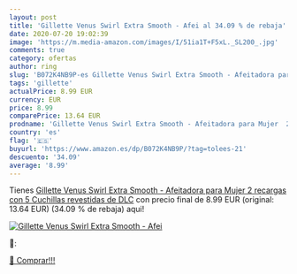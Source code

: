 ```yaml
---
layout: post
title: 'Gillette Venus Swirl Extra Smooth - Afei al 34.09 % de rebaja'
date: 2020-07-20 19:02:39
image: 'https://m.media-amazon.com/images/I/51ia1T+F5xL._SL200_.jpg'
comments: true
category: ofertas
author: ring
slug: 'B072K4NB9P-es Gillette Venus Swirl Extra Smooth - Afeitadora para Mujer...'
tags: 'gillette'
actualPrice: 8.99 EUR
currency: EUR
price: 8.99
comparePrice: 13.64 EUR
prodname: 'Gillette Venus Swirl Extra Smooth - Afeitadora para Mujer  2 recargas  con 5 Cuchillas revestidas de DLC'
country: 'es'
flag: '🇪🇸'
buyurl: 'https://www.amazon.es/dp/B072K4NB9P/?tag=tolees-21'
descuento: '34.09'
average: '8.99'
---
```


Tienes [Gillette Venus Swirl Extra Smooth - Afeitadora para Mujer  2 recargas  con 5 Cuchillas revestidas de DLC](https://www.amazon.es/dp/B072K4NB9P/?tag=tolees-21) con precio final de  8.99 EUR (original: 13.64 EUR) (34.09 %  de rebaja) aqui!

[![Gillette Venus Swirl Extra Smooth - Afei](https://m.media-amazon.com/images/I/51ia1T+F5xL._SL200_.jpg)](https://www.amazon.es/dp/B072K4NB9P/?tag=tolees-21)

🔎:


[🛒 Comprar!!!](https://www.amazon.es/dp/B072K4NB9P/?tag=tolees-21)
